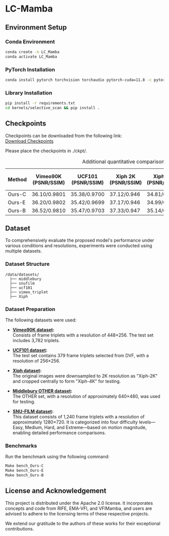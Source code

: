 
# LC-Mamba

## Environment Setup

### Conda Environment
```bash
conda create -n LC_Mamba
conda activate LC_Mamba
```

### PyTorch Installation
```bash
conda install pytorch torchvision torchaudio pytorch-cuda=11.8 -c pytorch -c nvidia
```

### Library Installation
```bash
pip install -r requirements.txt
cd kernels/selective_scan && pip install .

```

## Checkpoints
Checkpoints can be downloaded from the following link:  
[Download Checkpoints](https://drive.google.com/drive/folders/1CecyMMDQp-Mqco84OpY5vy2OXkW3gVxM?usp=sharing)

Please place the checkpoints in ./ckpt/.


<table>
  <caption>Additional quantitative comparison across benchmarks with Test-Time Augmentation (TTA) disabled </caption>
  <thead>
    <tr>
      <th>Method</th>
      <th>Vimeo90K (PSNR/SSIM)</th>
      <th>UCF101 (PSNR/SSIM)</th>
      <th>Xiph 2K (PSNR/SSIM)</th>
      <th>Xiph 4K (PSNR/SSIM)</th>
      <th>M.B. (IE)</th>
      <th>SNU-FILM Easy (PSNR/SSIM)</th>
      <th>SNU-FILM Medium (PSNR/SSIM)</th>
      <th>SNU-FILM Hard (PSNR/SSIM)</th>
      <th>SNU-FILM Extreme (PSNR/SSIM)</th>
      <th>Params (M)</th>
      <th>FLOPS (T)</th>
    </tr>
  </thead>
  <tbody>
    <tr>
      <td>Ours-C</td>
      <td>36.10/0.9801</td>
      <td>35.38/0.9700</td>
      <td>37.12/0.946</td>
      <td>34.81/0.908</td>
      <td>1.94</td>
      <td>40.10/0.9915</td>
      <td>36.11/0.9809</td>
      <td>30.81/0.9405</td>
      <td>25.69/0.8710</td>
      <td>4.3</td>
      <td>0.27</td>
    </tr>
    <tr>
      <td>Ours-E</td>
      <td>36.20/0.9802</td>
      <td>35.42/0.9699</td>
      <td>37.17/0.946</td>
      <td>34.99/0.910</td>
      <td>1.96</td>
      <td>40.15/0.9912</td>
      <td>36.18/0.9809</td>
      <td>30.89/0.9416</td>
      <td>25.81/0.8725</td>
      <td>6.7</td>
      <td>0.29</td>
    </tr>
    <tr>
      <td>Ours-B</td>
      <td>36.52/0.9810</td>
      <td>35.47/0.9703</td>
      <td>37.33/0.947</td>
      <td>35.14/0.911</td>
      <td>1.90</td>
      <td>40.20/0.9909</td>
      <td>36.30/0.9810</td>
      <td>31.00/0.9417</td>
      <td>25.83/0.8722</td>
      <td>16.2</td>
      <td>1.07</td>
    </tr>
  </tbody>
</table>



## Dataset
To comprehensively evaluate the proposed model's performance under various conditions and resolutions, experiments were conducted using multiple datasets.

### Dataset Structure
```
/data/datasets/
  ├── middlebury
  ├── snufilm
  ├── ucf101
  ├── vimeo_triplet
  ├── Xiph
```

### Dataset Preparation
The following datasets were used:

- **[Vimeo90K dataset](http://toflow.csail.mit.edu/):**  
  Consists of frame triplets with a resolution of 448×256. The test set includes 3,782 triplets.

- **[UCF101 dataset](https://liuziwei7.github.io/projects/VoxelFlow):**  
  The test set contains 379 frame triplets selected from DVF, with a resolution of 256×256.

- **[Xiph dataset](https://github.com/sniklaus/softmax-splatting/blob/master/benchmark_xiph.py):**  
  The original images were downsampled to 2K resolution as "Xiph-2K" and cropped centrally to form "Xiph-4K" for testing.

- **[Middlebury OTHER dataset](https://vision.middlebury.edu/flow/data/):**  
  The OTHER set, with a resolution of approximately 640×480, was used for testing.

- **[SNU-FILM dataset](https://myungsub.github.io/CAIN/):**  
  This dataset consists of 1,240 frame triplets with a resolution of approximately 1280×720. It is categorized into four difficulty levels—Easy, Medium, Hard, and Extreme—based on motion magnitude, enabling detailed performance comparisons.

### Benchmarks
Run the benchmark using the following command:
```bash
Make bench_Ours-C
Make bench_Ours-E
Make bench_Ours-B
```

## License and Acknowledgement

This project is distributed under the Apache 2.0 license. It incorporates concepts and code from RIFE, EMA-VFI, and VFIMamba, 
and users are advised to adhere to the licensing terms of these respective projects.

We extend our gratitude to the authors of these works for their exceptional contributions.
